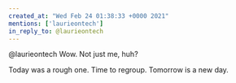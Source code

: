 ```yaml
---
created_at: "Wed Feb 24 01:38:33 +0000 2021"
mentions: ['laurieontech']
in_reply_to: @laurieontech
---
```


@laurieontech Wow. Not just me, huh?

Today was a rough one. Time to regroup. Tomorrow is a new day.